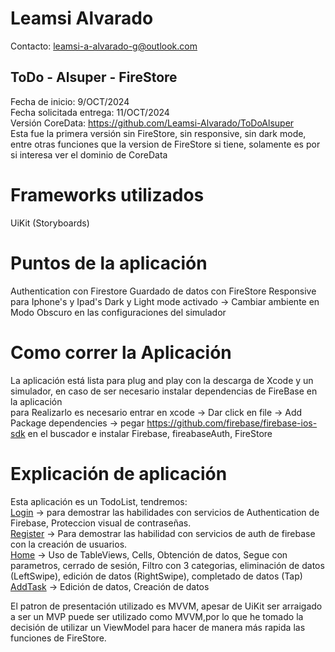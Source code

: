 # Leamsi Alvarado
Contacto: leamsi-a-alvarado-g@outlook.com
## ToDo - Alsuper - FireStore
 Fecha de inicio: 9/OCT/2024 \
 Fecha solicitada entrega: 11/OCT/2024 \
 Versión CoreData: https://github.com/Leamsi-Alvarado/ToDoAlsuper \
 Esta fue la primera versión sin FireStore, sin responsive, sin dark mode, entre otras funciones que la version de FireStore si tiene, solamente es por si interesa ver el dominio de CoreData
# Frameworks utilizados
 UiKit (Storyboards)
# Puntos de la aplicación
Authentication con Firestore
Guardado de datos con FireStore
Responsive para Iphone's y Ipad's
Dark y Light mode activado -> Cambiar ambiente en Modo Obscuro en las configuraciones del simulador
# Como correr la Aplicación
 La aplicación está lista para plug and play con la descarga de Xcode y un simulador, en caso de ser necesario instalar dependencias de FireBase en la aplicación\
para Realizarlo es necesario entrar en xcode -> Dar click en file -> Add Package dependencies -> pegar https://github.com/firebase/firebase-ios-sdk en el buscador e instalar Firebase, fireabaseAuth, FireStore

# Explicación de aplicación
Esta aplicación es un TodoList, tendremos: \
 [Login](#0a192f) -> para demostrar las habilidades con servicios de Authentication de Firebase, Proteccion visual de contraseñas.\
[Register](#0a192f) -> Para demostrar las habilidad con servicios de auth de firebase con la creación de usuarios.\
[Home](#0a192f) -> Uso de TableViews, Cells, Obtención de datos, Segue con parametros, cerrado de sesión, Filtro con 3 categorias, eliminación de datos (LeftSwipe), edición de datos (RightSwipe), completado de datos (Tap)\
[AddTask](#0a192f) -> Edición de datos, Creación de datos

El patron de presentación utilizado es MVVM, apesar de UiKit ser arraigado a ser un MVP puede ser utilizado como MVVM,por lo que he tomado la decisión de utilizar un ViewModel para hacer de manera más rapida las funciones de FireStore.

